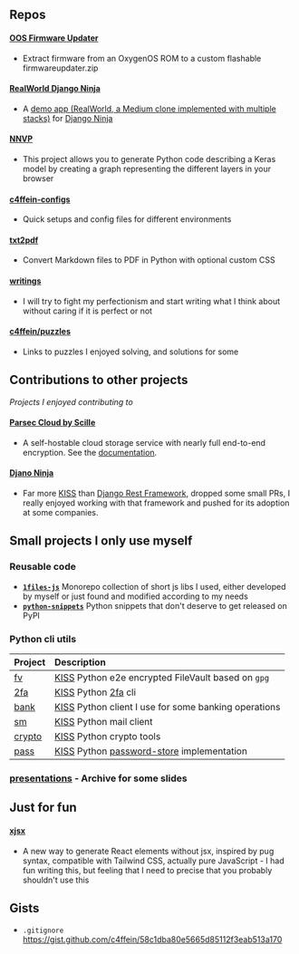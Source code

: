## Repos

#### [OOS Firmware Updater](https://github.com/c4ffein/OOS-firmware-updater)
- Extract firmware from an OxygenOS ROM to a custom flashable firmwareupdater.zip

#### [RealWorld Django Ninja](https://github.com/c4ffein/realworld-django-ninja/)
- A [demo app (RealWorld, a Medium clone implemented with multiple stacks)](https://codebase.show/projects/realworld?category=backend&language=python) for [Django Ninja](https://django-ninja.dev/)

#### [NNVP](https://github.com/c4ffein/NNVP)
- This project allows you to generate Python code describing a Keras model by creating a graph representing the different layers in your browser

#### [c4ffein-configs](https://github.com/c4ffein/c4ffein-configs)
- Quick setups and config files for different environments

#### [txt2pdf](https://github.com/c4ffein/txt2pdf)
- Convert Markdown files to PDF in Python with optional custom CSS

#### [writings](https://github.com/c4ffein/writings)
- I will try to fight my perfectionism and start writing what I think about without caring if it is perfect or not

#### [c4ffein/puzzles](https://github.com/c4ffein/puzzles)
- Links to puzzles I enjoyed solving, and solutions for some

## Contributions to other projects
*Projects I enjoyed contributing to*

#### [Parsec Cloud by Scille](https://github.com/Scille/parsec-cloud)
- A self-hostable cloud storage service with nearly full end-to-end encryption. See the [documentation](https://docs.parsec.cloud/en/latest/architecture.html).

#### [Djano Ninja](https://github.com/vitalik/django-ninja)
- Far more [KISS](https://en.wikipedia.org/wiki/KISS_principle) than [Django Rest Framework](https://github.com/encode/django-rest-framework), dropped some small PRs, I really enjoyed working with that framework and pushed for its adoption at some companies.

## Small projects I only use myself

### Reusable code

- **[`1files-js`](https://github.com/c4ffein/1files-js)** Monorepo collection of short js libs I used, either developed by myself or just found and modified according to my needs
- **[`python-snippets`](https://github.com/c4ffein/python-snippets)** Python snippets that don't deserve to get released on PyPI

### Python cli utils

| Project | Description |
| :------------------------------------------ | :------------------------------------------------------------------------------------------------------------------------------- |
| [fv](https://github.com/c4ffein/fv)         | [KISS](https://en.wikipedia.org/wiki/KISS_principle) Python e2e encrypted FileVault based on `gpg`                               |
| [2fa](https://github.com/c4ffein/2fa)       | [KISS](https://en.wikipedia.org/wiki/KISS_principle) Python [2fa](https://en.wikipedia.org/wiki/Multi-factor_authentication) cli |
| [bank](https://github.com/c4ffein/bank)     | [KISS](https://en.wikipedia.org/wiki/KISS_principle) Python client I use for some banking operations                             |
| [sm](https://github.com/c4ffein/sm)         | [KISS](https://en.wikipedia.org/wiki/KISS_principle) Python mail client                                                          |
| [crypto](https://github.com/c4ffein/crypto) | [KISS](https://en.wikipedia.org/wiki/KISS_principle) Python crypto tools                                                         |
| [pass](https://github.com/c4ffein/pass)     | [KISS](https://en.wikipedia.org/wiki/KISS_principle) Python [password-store](/zx2c4/password-store) implementation               |
### [presentations](https://github.com/c4ffein/presentations) - Archive for some slides

## Just for fun

#### [xjsx](https://github.com/c4ffein/xjsx)
- A new way to generate React elements without jsx, inspired by pug syntax, compatible with Tailwind CSS, actually pure JavaScript - I had fun writing this, but feeling that I need to precise that you probably shouldn't use this

## Gists
- `.gitignore` https://gist.github.com/c4ffein/58c1dba80e5665d85112f3eab513a170
